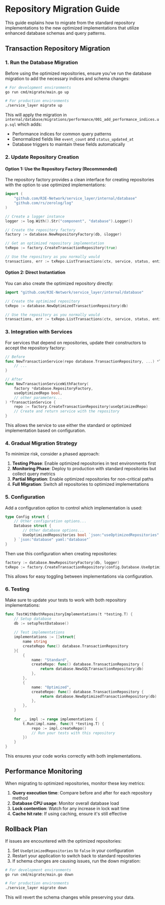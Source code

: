# Repository Migration Guide

This guide explains how to migrate from the standard repository implementations to the new optimized implementations that utilize enhanced database schemas and query patterns.

## Transaction Repository Migration

### 1. Run the Database Migration

Before using the optimized repositories, ensure you've run the database migration to add the necessary indices and schema changes:

```bash
# For development environments
go run cmd/migrate/main.go up

# For production environments
./service_layer migrate up
```

This will apply the migration in `internal/database/migrations/performance/001_add_performance_indices.up.sql` which adds:
- Performance indices for common query patterns
- Denormalized fields like `event_count` and `status_updated_at`
- Database triggers to maintain these fields automatically

### 2. Update Repository Creation

#### Option 1: Use the Repository Factory (Recommended)

The repository factory provides a clean interface for creating repositories with the option to use optimized implementations:

```go
import (
    "github.com/R3E-Network/service_layer/internal/database"
    "github.com/rs/zerolog/log"
)

// Create a logger instance
logger := log.With().Str("component", "database").Logger()

// Create the repository factory
factory := database.NewRepositoryFactory(db, &logger)

// Get an optimized repository implementation
txRepo := factory.CreateTransactionRepository(true)

// Use the repository as you normally would
transactions, err := txRepo.ListTransactions(ctx, service, status, entityID, page, limit)
```

#### Option 2: Direct Instantiation

You can also create the optimized repository directly:

```go
import "github.com/R3E-Network/service_layer/internal/database"

// Create the optimized repository
txRepo := database.NewOptimizedTransactionRepository(db)

// Use the repository as you normally would
transactions, err := txRepo.ListTransactions(ctx, service, status, entityID, page, limit)
```

### 3. Integration with Services

For services that depend on repositories, update their constructors to accept the repository factory:

```go
// Before
func NewTransactionService(repo database.TransactionRepository, ...) *TransactionService {
    // ...
}

// After
func NewTransactionServiceWithFactory(
    factory *database.RepositoryFactory,
    useOptimizedRepo bool,
    // other parameters...
) *TransactionService {
    repo := factory.CreateTransactionRepository(useOptimizedRepo)
    // Create and return service with the repository
}
```

This allows the service to use either the standard or optimized implementation based on configuration.

### 4. Gradual Migration Strategy

To minimize risk, consider a phased approach:

1. **Testing Phase**: Enable optimized repositories in test environments first
2. **Monitoring Phase**: Deploy to production with standard repositories but collect query metrics
3. **Partial Migration**: Enable optimized repositories for non-critical paths
4. **Full Migration**: Switch all repositories to optimized implementations

### 5. Configuration

Add a configuration option to control which implementation is used:

```go
type Config struct {
    // Other configuration options...
    Database struct {
        // Other database options...
        UseOptimizedRepositories bool `json:"useOptimizedRepositories" yaml:"useOptimizedRepositories"`
    } `json:"database" yaml:"database"`
}
```

Then use this configuration when creating repositories:

```go
factory := database.NewRepositoryFactory(db, logger)
txRepo := factory.CreateTransactionRepository(config.Database.UseOptimizedRepositories)
```

This allows for easy toggling between implementations via configuration.

### 6. Testing

Make sure to update your tests to work with both repository implementations:

```go
func TestWithBothRepositoryImplementations(t *testing.T) {
    // Setup database
    db := setupTestDatabase()
    
    // Test implementations
    implementations := []struct{
        name string
        createRepo func() database.TransactionRepository
    }{
        {
            name: "Standard",
            createRepo: func() database.TransactionRepository {
                return database.NewSQLTransactionRepository(db)
            },
        },
        {
            name: "Optimized",
            createRepo: func() database.TransactionRepository {
                return database.NewOptimizedTransactionRepository(db)
            },
        },
    }
    
    for _, impl := range implementations {
        t.Run(impl.name, func(t *testing.T) {
            repo := impl.createRepo()
            // Run your tests with this repository
        })
    }
}
```

This ensures your code works correctly with both implementations.

## Performance Monitoring

When migrating to optimized repositories, monitor these key metrics:

1. **Query execution time**: Compare before and after for each repository method
2. **Database CPU usage**: Monitor overall database load
3. **Lock contention**: Watch for any increase in lock wait time
4. **Cache hit rate**: If using caching, ensure it's still effective

## Rollback Plan

If issues are encountered with the optimized repositories:

1. Set `UseOptimizedRepositories` to `false` in your configuration
2. Restart your application to switch back to standard repositories
3. If schema changes are causing issues, run the down migration:

```bash
# For development environments
go run cmd/migrate/main.go down

# For production environments
./service_layer migrate down
```

This will revert the schema changes while preserving your data. 